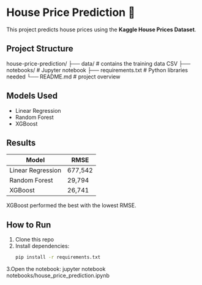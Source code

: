 # House Price Prediction 🏡

This project predicts house prices using the **Kaggle House Prices Dataset**.

## Project Structure
house-price-prediction/
├── data/ # contains the training data CSV
├── notebooks/ # Jupyter notebook
├── requirements.txt # Python libraries needed
└── README.md # project overview

## Models Used
- Linear Regression
- Random Forest
- XGBoost

## Results
| Model              | RMSE       |
|--------------------|-----------|
| Linear Regression  | 677,542   |
| Random Forest      | 29,794    |
| XGBoost            | 26,741    |

XGBoost performed the best with the lowest RMSE.

## How to Run
1. Clone this repo
2. Install dependencies:
   ```bash
   pip install -r requirements.txt
3.Open the notebook:
jupyter notebook notebooks/house_price_prediction.ipynb

